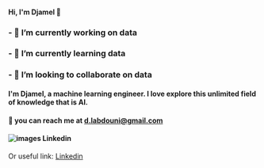 #### Hi, I'm Djamel 👋

### - 🔭 I’m currently working on data
### - 🌱 I’m currently learning data
### - 👯 I’m looking to collaborate on data

#### I'm Djamel, a machine learning engineer. I love explore this unlimited field of knowledge that is AI.

#### 📧 you can reach me at d.labdouni@gmail.com

#### ![images Linkedin](https://blog.boon.so/linkedin-logo/)
   Or useful link: [Linkedin](https://www.linkedin.com/in/djamel-labdouni-024636251/)
